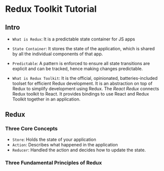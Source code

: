 # Redux Toolkit Tutorial

## Intro

- `What is Redux`: It is a predictable state container for JS apps
- `State Container`: It stores the state of the application, which is shared by all the individual components of that app.
- `Predictable`: A pattern is enforced to ensure all state transitions are explicit and can be tracked, hence making changes predictable.

- `What is Redux Toolkit`: It is the official, opinionated, batteries-included toolset for efficient Redux development. It is an abstraction on top of Redux to simplify development using Redux. The _React Redux_ connects Redux toolkit to React. It provides bindings to use React and Redux Toolkit together in an application.

## Redux

### Three Core Concepts

- `Store`: Holds the state of your application
- `Action`: Describes what happened in the application
- `Reducer`: Handled the action and decides how to update the state.

### Three Fundamental Principles of Redux


